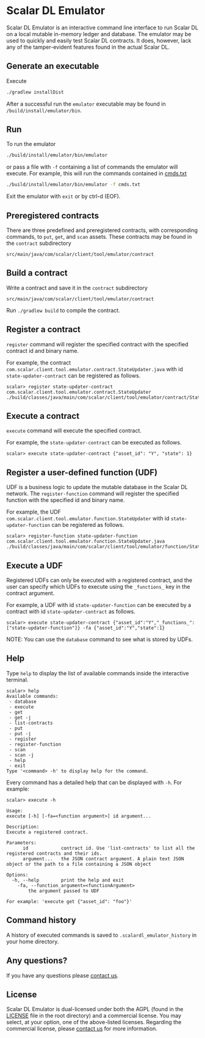 # Scalar DL Emulator

Scalar DL Emulator is an interactive command line interface to run Scalar DL on a local mutable in-memory ledger and database. The emulator may be used to quickly and easily test Scalar DL contracts. It does, however, lack any of the tamper-evident features found in the actual Scalar DL.

## Generate an executable

Execute

```bash
./gradlew installDist
```

After a successful run the `emulator` executable may be found in `/build/install/emulator/bin`.

## Run

To run the emulator

```bash
./build/install/emulator/bin/emulator
```

or pass a file with `-f` containing a list of commands the emulator will execute. For example,
this will run the commands contained in [cmds.txt](./cmds.txt)

```bash
./build/install/emulator/bin/emulator -f cmds.txt
```

Exit the emulator with `exit` or by ctrl-d (EOF).

## Preregistered contracts

 There are three predefined and preregistered contracts, with corresponding commands, to `put`, `get`, and `scan` assets. These contracts may be found in the `contract` subdirectory

 ```
 src/main/java/com/scalar/client/tool/emulator/contract
 ```

## Build a contract

Write a contract and save it in the `contract` subdirectory

 ```
 src/main/java/com/scalar/client/tool/emulator/contract
 ```

Run `./gradlew build` to compile the contract.

## Register a contract

`register` command will register the specified contract with the specified contract id and binary name.

 For example, the contract `com.scalar.client.tool.emulator.contract.StateUpdater.java` with id `state-updater-contract` can be registered as follows.

```
scalar> register state-updater-contract com.scalar.client.tool.emulator.contract.StateUpdater ./build/classes/java/main/com/scalar/client/tool/emulator/contract/StateUpdater.class
```

## Execute a contract

`execute` command will execute the specified contract.

For example, the `state-updater-contract` can be executed as follows.

```
scalar> execute state-updater-contract {"asset_id": "Y", "state": 1}
```

## Register a user-defined function (UDF)

UDF is a business logic to update the mutable database in the Scalar DL network. The
`register-function` command will register the specified function with the specified id and binary name.

For example, the UDF `com.scalar.client.tool.emulator.function.StateUpdater` with id `state-updater-function` can be registered as follows.

```
scalar> register-function state-updater-function com.scalar.client.tool.emulator.function.StateUpdater.java ./build/classes/java/main/com/scalar/client/tool/emulator/function/StateUpdater.class
```

## Execute a UDF

Registered UDFs can only be executed with a registered contract, and the user can specify which UDFs to execute using the `_functions_` key in the contract argument.

For example, a UDF with id `state-updater-function` can be executed by a contract with id `state-updater-contract` as follows.

```
scalar> execute state-updater-contract {"asset_id":"Y","_functions_":["state-updater-function"]} -fa {"asset_id":"Y","state":1}
```

NOTE:
You can use the `database` command to see what is stored by UDFs.

## Help

Type `help` to display the list of available commands inside the interactive terminal.

```
scalar> help
Available commands:
 - database
 - execute
 - get
 - get -j
 - list-contracts
 - put
 - put -j
 - register
 - register-function
 - scan
 - scan -j
 - help
 - exit
Type '<command> -h' to display help for the command.
```

Every command has a detailed help that can be displayed with `-h`. For example:

```
scalar> execute -h

Usage:
execute [-h] [-fa=<function argument>] id argument...

Description:
Execute a registered contract.

Parameters:
      id            contract id. Use 'list-contracts' to list all the registered contracts and their ids.
      argument...   the JSON contract argument. A plain text JSON object or the path to a file containing a JSON object

Options:
  -h, --help        print the help and exit
    -fa, --function_argument=<functionArgument>
        the argument passed to UDF

For example: 'execute get {"asset_id": "foo"}'
```

## Command history

A history of executed commands is saved to `.scalardl_emulator_history` in your home directory.

## Any questions?

If you have any questions please [contact us](https://scalar-labs.com/contact_us/).

## License

Scalar DL Emulator is dual-licensed under both the AGPL (found in the [LICENSE](./LICENSE) file in the root directory) and a commercial license. You may select, at your option, one of the above-listed licenses. Regarding the commercial license, please [contact us](https://scalar-labs.com/contact_us/) for more information.
